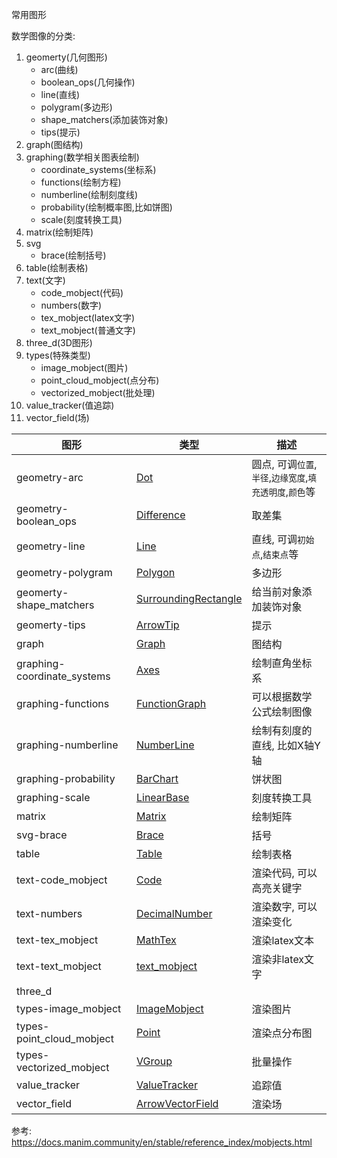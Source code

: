 


常用图形

数学图像的分类:

1. geomerty(几何图形)
    - arc(曲线)
    - boolean_ops(几何操作)
    - line(直线)
    - polygram(多边形)
    - shape_matchers(添加装饰对象)
    - tips(提示)
2. graph(图结构)
3. graphing(数学相关图表绘制)
    - coordinate_systems(坐标系)
    - functions(绘制方程)
    - numberline(绘制刻度线)
    - probability(绘制概率图,比如饼图)
    - scale(刻度转换工具)
4. matrix(绘制矩阵)
5. svg
    - brace(绘制括号)
6. table(绘制表格)
7. text(文字)
    - code_mobject(代码)
    - numbers(数字)
    - tex_mobject(latex文字)
    - text_mobject(普通文字)
8. three_d(3D图形)
9. types(特殊类型)
    - image_mobject(图片)
    - point_cloud_mobject(点分布)
    - vectorized_mobject(批处理)
10. value_tracker(值追踪)
11. vector_field(场)


图形|类型|描述
--|--|--
geometry-arc|[Dot](https://docs.manim.community/en/stable/reference/manim.mobject.geometry.arc.Dot.html)|圆点, 可调`位置`,`半径`,`边缘宽度`,`填充透明度`,`颜色`等
geometry-boolean_ops|[Difference](https://docs.manim.community/en/stable/reference/manim.mobject.geometry.boolean_ops.Difference.html)|取差集
geometry-line|[Line](https://docs.manim.community/en/stable/reference/manim.mobject.geometry.line.Line.html)|直线, 可调`初始点`,`结束点`等
geometry-polygram|[Polygon](https://docs.manim.community/en/stable/reference/manim.mobject.geometry.polygram.Polygon.html)|多边形
geomerty-shape_matchers|[SurroundingRectangle](https://docs.manim.community/en/stable/reference/manim.mobject.geometry.shape_matchers.SurroundingRectangle.html)|给当前对象添加装饰对象
geomerty-tips|[ArrowTip](https://docs.manim.community/en/stable/reference/manim.mobject.geometry.tips.ArrowTip.html)|提示
graph|[Graph](https://docs.manim.community/en/stable/reference/manim.mobject.graph.Graph.html)|图结构
graphing-coordinate_systems|[Axes](https://docs.manim.community/en/stable/reference/manim.mobject.graphing.coordinate_systems.Axes.html#manim.mobject.graphing.coordinate_systems.Axes)|绘制直角坐标系
graphing-functions|[FunctionGraph](https://docs.manim.community/en/stable/reference/manim.mobject.graphing.functions.FunctionGraph.html)|可以根据数学公式绘制图像
graphing-numberline|[NumberLine](https://docs.manim.community/en/stable/reference/manim.mobject.graphing.number_line.NumberLine.html)|绘制有刻度的直线, 比如X轴Y轴
graphing-probability|[BarChart](https://docs.manim.community/en/stable/reference/manim.mobject.graphing.probability.BarChart.html)|饼状图
graphing-scale|[LinearBase](https://docs.manim.community/en/stable/reference/manim.mobject.graphing.scale.LinearBase.html)|刻度转换工具
matrix|[Matrix](https://docs.manim.community/en/stable/reference/manim.mobject.matrix.Matrix.html)|绘制矩阵
svg-brace|[Brace](https://docs.manim.community/en/stable/reference/manim.mobject.svg.brace.Brace.html)|括号
table|[Table](https://docs.manim.community/en/stable/reference/manim.mobject.table.Table.html)|绘制表格
text-code_mobject|[Code](https://docs.manim.community/en/stable/reference/manim.mobject.text.code_mobject.Code.html)|渲染代码, 可以高亮关键字
text-numbers|[DecimalNumber](https://docs.manim.community/en/stable/reference/manim.mobject.text.numbers.DecimalNumber.html)|渲染数字, 可以渲染变化
text-tex_mobject|[MathTex](https://docs.manim.community/en/stable/reference/manim.mobject.text.tex_mobject.MathTex.html)|渲染latex文本
text-text_mobject|[text_mobject](https://docs.manim.community/en/stable/reference/manim.mobject.text.text_mobject.html#module-manim.mobject.text.text_mobject)|渲染非latex文字
three_d|
types-image_mobject|[ImageMobject](https://docs.manim.community/en/stable/reference/manim.mobject.types.image_mobject.ImageMobject.html)|渲染图片
types-point_cloud_mobject|[Point](https://docs.manim.community/en/stable/reference/manim.mobject.types.point_cloud_mobject.Point.html)|渲染点分布图
types-vectorized_mobject|[VGroup](https://docs.manim.community/en/stable/reference/manim.mobject.types.vectorized_mobject.VGroup.html)|批量操作
value_tracker|[ValueTracker](https://docs.manim.community/en/stable/reference/manim.mobject.value_tracker.ValueTracker.html)|追踪值
vector_field|[ArrowVectorField](https://docs.manim.community/en/stable/reference/manim.mobject.vector_field.ArrowVectorField.html)|渲染场


参考:
https://docs.manim.community/en/stable/reference_index/mobjects.html